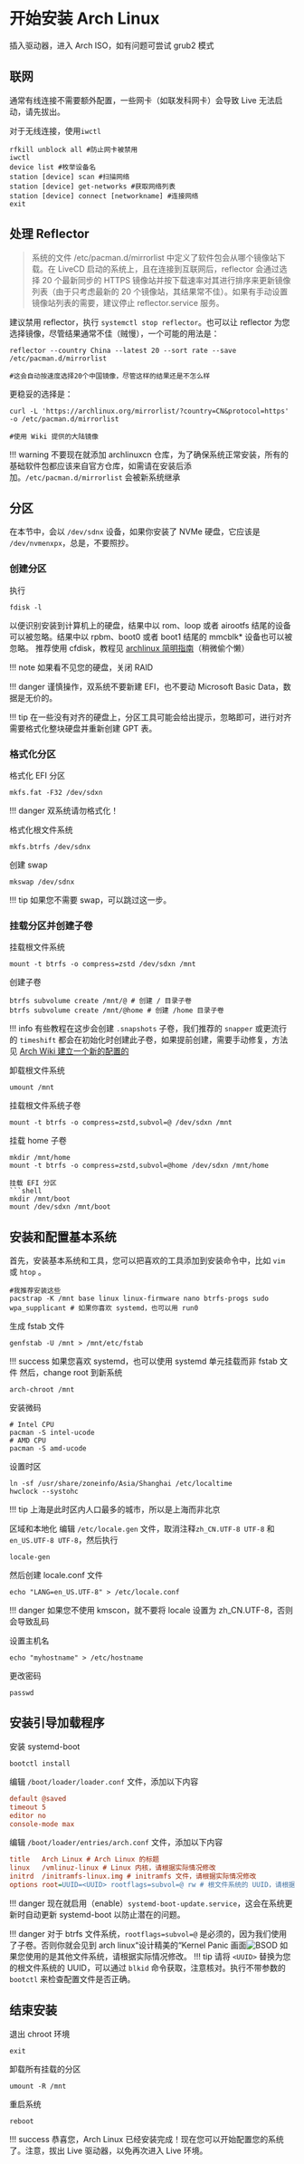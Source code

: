 # 开始安装 Arch Linux

插入驱动器，进入 Arch ISO，如有问题可尝试 grub2 模式

## 联网

通常有线连接不需要额外配置，一些网卡（如联发科网卡）会导致 Live 无法启动，请先拔出。

对于无线连接，使用`iwctl`
```shell
rfkill unblock all #防止网卡被禁用
iwctl
device list #枚举设备名
station [device] scan #扫描网络
station [device] get-networks #获取网络列表
station [device] connect [networkname] #连接网络
exit
```


## 处理 Reflector

> 系统的文件 /etc/pacman.d/mirrorlist 中定义了软件包会从哪个镜像站下载。在 LiveCD 启动的系统上，且在连接到互联网后，reflector 会通过选择 20 个最新同步的 HTTPS 镜像站并按下载速率对其进行排序来更新镜像列表（由于只考虑最新的 20 个镜像站，其结果常不佳）。如果有手动设置镜像站列表的需要，建议停止 reflector.service 服务。

建议禁用 reflector，执行 `systemctl stop reflector`。也可以让 reflector 为您选择镜像，尽管结果通常不佳（贼慢），一个可能的用法是：

```shell
reflector --country China --latest 20 --sort rate --save /etc/pacman.d/mirrorlist

#这会自动按速度选择20个中国镜像，尽管这样的结果还是不怎么样
```

更稳妥的选择是：

```shell
curl -L 'https://archlinux.org/mirrorlist/?country=CN&protocol=https' -o /etc/pacman.d/mirrorlist

#使用 Wiki 提供的大陆镜像
```
!!! warning
    不要现在就添加 archlinuxcn 仓库，为了确保系统正常安装，所有的基础软件包都应该来自官方仓库，如需请在安装后添加。`/etc/pacman.d/mirrorlist` 会被新系统继承

## 分区

在本节中，会以 `/dev/sdnx` 设备，如果你安装了 NVMe 硬盘，它应该是 `/dev/nvmenxpx`，总是，不要照抄。

### 创建分区
执行
```shell
fdisk -l
```
以便识别安装到计算机上的硬盘，结果中以 rom、loop 或者 airootfs 结尾的设备可以被忽略。结果中以 rpbm、boot0 或者 boot1 结尾的 mmcblk* 设备也可以被忽略。
推荐使用 cfdisk，教程见 [archlinux 简明指南](https://arch.icekylin.online/guide/rookie/basic-install.html#_7-%E5%88%86%E5%8C%BA%E5%92%8C%E6%A0%BC%E5%BC%8F%E5%8C%96-%E4%BD%BF%E7%94%A8-btrfs-%E6%96%87%E4%BB%B6%E7%B3%BB%E7%BB%9F)（稍微偷个懒）

!!! note
    如果看不见您的硬盘，关闭 RAID

!!! danger
    谨慎操作，双系统不要新建 EFI，也不要动 Microsoft Basic Data，数据是无价的。

!!! tip
    在一些没有对齐的硬盘上，分区工具可能会给出提示，忽略即可，进行对齐需要格式化整块硬盘并重新创建 GPT 表。

### 格式化分区

格式化 EFI 分区
```shell
mkfs.fat -F32 /dev/sdxn
```
!!! danger
    双系统请勿格式化！

格式化根文件系统
```shell
mkfs.btrfs /dev/sdnx
```

创建 swap
```shell
mkswap /dev/sdnx
```
!!! tip
    如果您不需要 swap，可以跳过这一步。

### 挂载分区并创建子卷

挂载根文件系统
```shell
mount -t btrfs -o compress=zstd /dev/sdxn /mnt
```
创建子卷
```shell
btrfs subvolume create /mnt/@ # 创建 / 目录子卷
btrfs subvolume create /mnt/@home # 创建 /home 目录子卷
```
!!! info
    有些教程在这步会创建 `.snapshots` 子卷，我们推荐的 `snapper` 或更流行的 `timeshift` 都会在初始化时创建此子卷，如果提前创建，需要手动修复，方法见 [Arch Wiki 建立一个新的配置的](https://wiki.archlinuxcn.org/wiki/Snapper#%E5%BB%BA%E7%AB%8B%E4%B8%80%E4%B8%AA%E6%96%B0%E7%9A%84%E9%85%8D%E7%BD%AE)

卸载根文件系统
```shell
umount /mnt
```
挂载根文件系统子卷
```shell
mount -t btrfs -o compress=zstd,subvol=@ /dev/sdxn /mnt
```
挂载 home 子卷
```shell
mkdir /mnt/home
mount -t btrfs -o compress=zstd,subvol=@home /dev/sdxn /mnt/home
```


```
挂载 EFI 分区
```shell
mkdir /mnt/boot
mount /dev/sdxn /mnt/boot
```
## 安装和配置基本系统

首先，安装基本系统和工具，您可以把喜欢的工具添加到安装命令中，比如 `vim` 或 `htop` 。
```shell
#我推荐安装这些
pacstrap -K /mnt base linux linux-firmware nano btrfs-progs sudo wpa_supplicant # 如果你喜欢 systemd，也可以用 run0
```
生成 fstab 文件
```shell
genfstab -U /mnt > /mnt/etc/fstab
```
!!! success
    如果您喜欢 systemd，也可以使用 systemd 单元挂载而非 fstab 文件
然后，change root 到新系统
```shell
arch-chroot /mnt
```

安装微码
```shell
# Intel CPU
pacman -S intel-ucode
# AMD CPU
pacman -S amd-ucode
```

设置时区
```shell
ln -sf /usr/share/zoneinfo/Asia/Shanghai /etc/localtime
hwclock --systohc
```
!!! tip
    上海是此时区内人口最多的城市，所以是上海而非北京

区域和本地化
编辑 `/etc/locale.gen` 文件，取消注释`zh_CN.UTF-8 UTF-8` 和 `en_US.UTF-8 UTF-8`，然后执行
```shell
locale-gen
```
然后创建 locale.conf 文件
```shell
echo "LANG=en_US.UTF-8" > /etc/locale.conf
```
!!! danger
    如果您不使用 kmscon，就不要将 locale 设置为 zh_CN.UTF-8，否则会导致乱码

设置主机名
```shell
echo "myhostname" > /etc/hostname
``` 

更改密码
```shell
passwd
```

## 安装引导加载程序
安装 systemd-boot
```shell
bootctl install
```
编辑 `/boot/loader/loader.conf` 文件，添加以下内容
```ini
default @saved
timeout 5
editor no
console-mode max
```
编辑 `/boot/loader/entries/arch.conf` 文件，添加以下内容
```ini
title   Arch Linux # Arch Linux 的标题
linux   /vmlinuz-linux # Linux 内核，请根据实际情况修改
initrd  /initramfs-linux.img # initramfs 文件，请根据实际情况修改
options root=UUID=<UUID> rootflags=subvol=@ rw # 根文件系统的 UUID，请根据实际情况修改
```
!!! danger
    现在就启用（enable）`systemd-boot-update.service`，这会在系统更新时自动更新 systemd-boot 以防止潜在的问题。

!!! danger
    对于 btrfs 文件系统，`rootflags=subvol=@` 是必须的，因为我们使用了子卷。否则你就会见到 arch linux“设计精美的“Kernel Panic 画面![BSOD](BSOD.jpg)
    如果您使用的是其他文件系统，请根据实际情况修改。
!!! tip
    请将 `<UUID>` 替换为您的根文件系统的 UUID，可以通过 `blkid` 命令获取，注意核对。执行不带参数的 `bootctl` 来检查配置文件是否正确。

## 结束安装
退出 chroot 环境
```shell
exit
```
卸载所有挂载的分区
```shell
umount -R /mnt
```
重启系统
```shell
reboot
```
!!! success
    恭喜您，Arch Linux 已经安装完成！现在您可以开始配置您的系统了。注意，拔出 Live 驱动器，以免再次进入 Live 环境。
